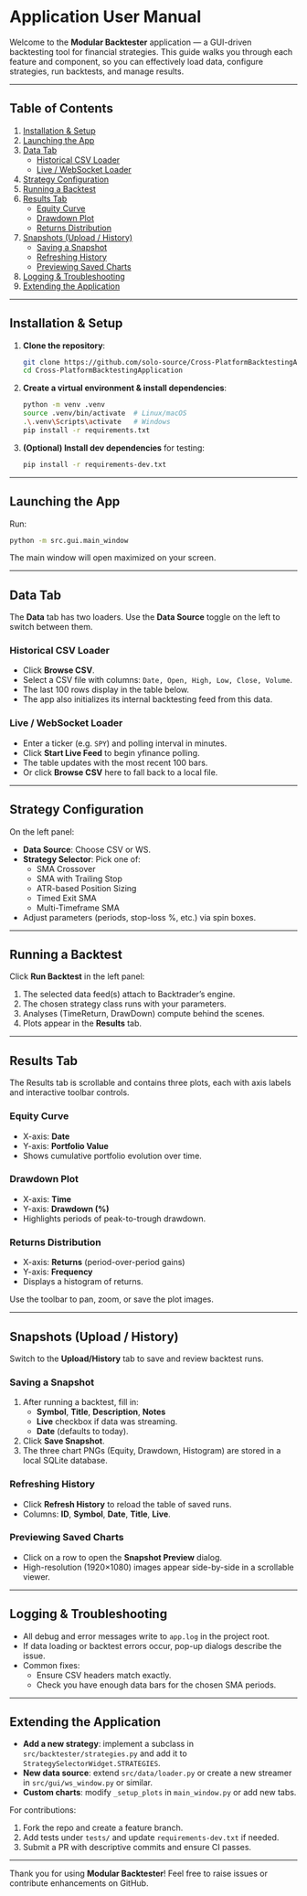 # Application User Manual

Welcome to the **Modular Backtester** application — a GUI-driven backtesting tool for financial strategies. This guide walks you through each feature and component, so you can effectively load data, configure strategies, run backtests, and manage results.

---

## Table of Contents
1. [Installation & Setup](#installation--setup)
2. [Launching the App](#launching-the-app)
3. [Data Tab](#data-tab)
   - [Historical CSV Loader](#historical-csv-loader)
   - [Live / WebSocket Loader](#live--websocket-loader)
4. [Strategy Configuration](#strategy-configuration)
5. [Running a Backtest](#running-a-backtest)
6. [Results Tab](#results-tab)
   - [Equity Curve](#equity-curve)
   - [Drawdown Plot](#drawdown-plot)
   - [Returns Distribution](#returns-distribution)
7. [Snapshots (Upload / History)](#snapshots-upload--history)
   - [Saving a Snapshot](#saving-a-snapshot)
   - [Refreshing History](#refreshing-history)
   - [Previewing Saved Charts](#previewing-saved-charts)
8. [Logging & Troubleshooting](#logging--troubleshooting)
9. [Extending the Application](#extending-the-application)

---

## Installation & Setup

1. **Clone the repository**:
   ```bash
   git clone https://github.com/solo-source/Cross-PlatformBacktestingApplication.git
   cd Cross-PlatformBacktestingApplication
   ```
2. **Create a virtual environment & install dependencies**:
   ```bash
   python -m venv .venv
   source .venv/bin/activate  # Linux/macOS
   .\.venv\Scripts\activate   # Windows
   pip install -r requirements.txt
   ```
3. **(Optional) Install dev dependencies** for testing:
   ```bash
   pip install -r requirements-dev.txt
   ```

---

## Launching the App

Run:
```bash
python -m src.gui.main_window
```
The main window will open maximized on your screen.

---

## Data Tab

The **Data** tab has two loaders. Use the **Data Source** toggle on the left to switch between them.

### Historical CSV Loader
- Click **Browse CSV**.
- Select a CSV file with columns: `Date, Open, High, Low, Close, Volume`.
- The last 100 rows display in the table below.
- The app also initializes its internal backtesting feed from this data.

### Live / WebSocket Loader
- Enter a ticker (e.g. `SPY`) and polling interval in minutes.
- Click **Start Live Feed** to begin yfinance polling.
- The table updates with the most recent 100 bars.
- Or click **Browse CSV** here to fall back to a local file.

---

## Strategy Configuration

On the left panel:
- **Data Source**: Choose CSV or WS.
- **Strategy Selector**: Pick one of:
  - SMA Crossover
  - SMA with Trailing Stop
  - ATR-based Position Sizing
  - Timed Exit SMA
  - Multi-Timeframe SMA
- Adjust parameters (periods, stop-loss %, etc.) via spin boxes.

---

## Running a Backtest

Click **Run Backtest** in the left panel:
1. The selected data feed(s) attach to Backtrader’s engine.
2. The chosen strategy class runs with your parameters.
3. Analyses (TimeReturn, DrawDown) compute behind the scenes.
4. Plots appear in the **Results** tab.

---

## Results Tab

The Results tab is scrollable and contains three plots, each with axis labels and interactive toolbar controls.

### Equity Curve
- X-axis: **Date**
- Y-axis: **Portfolio Value**
- Shows cumulative portfolio evolution over time.

### Drawdown Plot
- X-axis: **Time**
- Y-axis: **Drawdown (%)**
- Highlights periods of peak-to-trough drawdown.

### Returns Distribution
- X-axis: **Returns** (period-over-period gains)
- Y-axis: **Frequency**
- Displays a histogram of returns.

Use the toolbar to pan, zoom, or save the plot images.

---

## Snapshots (Upload / History)

Switch to the **Upload/History** tab to save and review backtest runs.

### Saving a Snapshot
1. After running a backtest, fill in:
   - **Symbol**, **Title**, **Description**, **Notes**
   - **Live** checkbox if data was streaming.
   - **Date** (defaults to today).
2. Click **Save Snapshot**.
3. The three chart PNGs (Equity, Drawdown, Histogram) are stored in a local SQLite database.

### Refreshing History
- Click **Refresh History** to reload the table of saved runs.
- Columns: **ID**, **Symbol**, **Date**, **Title**, **Live**.

### Previewing Saved Charts
- Click on a row to open the **Snapshot Preview** dialog.
- High-resolution (1920×1080) images appear side-by-side in a scrollable viewer.

---

## Logging & Troubleshooting

- All debug and error messages write to `app.log` in the project root.
- If data loading or backtest errors occur, pop-up dialogs describe the issue.
- Common fixes:
  - Ensure CSV headers match exactly.
  - Check you have enough data bars for the chosen SMA periods.

---

## Extending the Application

- **Add a new strategy**: implement a subclass in `src/backtester/strategies.py` and add it to `StrategySelectorWidget.STRATEGIES`.
- **New data source**: extend `src/data/loader.py` or create a new streamer in `src/gui/ws_window.py` or similar.
- **Custom charts**: modify `_setup_plots` in `main_window.py` or add new tabs.

For contributions:
1. Fork the repo and create a feature branch.
2. Add tests under `tests/` and update `requirements-dev.txt` if needed.
3. Submit a PR with descriptive commits and ensure CI passes.

---

Thank you for using **Modular Backtester**! Feel free to raise issues or contribute enhancements on GitHub.